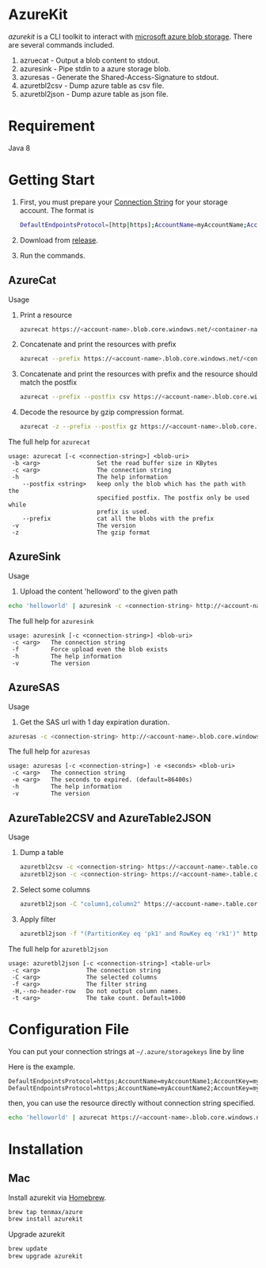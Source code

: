 # AzureKit
*azurekit* is a CLI toolkit to interact with [microsoft azure blob storage](https://azure.microsoft.com/en-us/documentation/articles/storage-introduction/#blob-storage). There are several commands included.

1. azruecat - Output a blob content to stdout.
2. azuresink - Pipe stdin to a azure storage blob.
3. azuresas - Generate the Shared-Access-Signature to stdout.
4. azuretbl2csv - Dump azure table as csv file.
5. azuretbl2json - Dump azure table as json file.


# Requirement
Java 8

# Getting Start

1. First, you must prepare your [Connection String](https://azure.microsoft.com/en-us/documentation/articles/storage-configure-connection-string/) for your storage account. The format is

	```bash
	DefaultEndpointsProtocol=[http|https];AccountName=myAccountName;AccountKey=myAccountKey
	```

2. Download from [release](https://github.com/tenmax/azurekit/releases).

3. Run the commands.

## AzureCat

Usage

1. Print a resource

	```bash
	azurecat https://<account-name>.blob.core.windows.net/<container-name>/<blob-path>
	```

2. Concatenate and print the resources with prefix

	```bash
	azurecat --prefix https://<account-name>.blob.core.windows.net/<container-name>/<blob-prefix>
	```
3. Concatenate and print the resources with prefix and the resource should match the postfix

	```bash
	azurecat --prefix --postfix csv https://<account-name>.blob.core.windows.net/<container-name>/<blob-prefix>
	```

4. Decode the resource by gzip compression format.

	```bash
	azurecat -z --prefix --postfix gz https://<account-name>.blob.core.windows.net/<container-name>/<blob-prefix>
	```

The full help for `azurecat`

```
usage: azurecat [-c <connection-string>] <blob-uri>
 -b <arg>                Set the read buffer size in KBytes
 -c <arg>                The connection string
 -h                      The help information
    --postfix <string>   keep only the blob which has the path with the
                         specified postfix. The postfix only be used while
                         prefix is used.
    --prefix             cat all the blobs with the prefix
 -v                      The version
 -z                      The gzip format
```


## AzureSink

Usage

1. Upload the content 'helloword' to the given path

```bash
echo 'helloworld' | azuresink -c <connection-string> http://<account-name>.blob.core.windows.net/<container-name>/<blob-path>
```

The full help for `azuresink`

```
usage: azuresink [-c <connection-string>] <blob-uri>
 -c <arg>   The connection string
 -f         Force upload even the blob exists
 -h         The help information
 -v         The version
```


## AzureSAS

Usage

1. Get the SAS url with 1 day expiration duration.

```bash
azuresas -c <connection-string> http://<account-name>.blob.core.windows.net/<container-name>/<blob-path>
```

The full help for `azuresas`

```
usage: azuresas [-c <connection-string>] -e <seconds> <blob-uri>
 -c <arg>   The connection string
 -e <arg>   The seconds to expired. (default=86400s)
 -h         The help information
 -v         The version
```

## AzureTable2CSV and AzureTable2JSON

Usage

1. Dump a table

	```bash
	azuretbl2csv -c <connection-string> https://<account-name>.table.core.windows.net/<table-name>
	azuretbl2json -c <connection-string> https://<account-name>.table.core.windows.net/<table-name>
	```

2. Select some columns

	```bash
	azuretbl2json -C "column1,column2" https://<account-name>.table.core.windows.net/<table-name>
	```
3. Apply filter

	```bash
	azuretbl2json -f "(PartitionKey eq 'pk1' and RowKey eq 'rk1')" https://<account-name>.table.core.windows.net/<table-name>
	```

The full help for `azuretbl2json` 

```
usage: azuretbl2json [-c <connection-string>] <table-url>
 -c <arg>             The connection string
 -C <arg>             The selected columns
 -f <arg>             The filter string
 -H,--no-header-row   Do not output column names.
 -t <arg>             The take count. Default=1000
```


# Configuration File

You can put your connection strings at `~/.azure/storagekeys` line by line

Here is the example.

```
DefaultEndpointsProtocol=https;AccountName=myAccountName1;AccountKey=myAccountKey1
DefaultEndpointsProtocol=https;AccountName=myAccountName2;AccountKey=myAccountKey2
```

then, you can use the resource directly without connection string specified.

```bash
echo 'helloworld' | azurecat https://<account-name>.blob.core.windows.net/<container-name>/<blob-path>
```

# Installation

## Mac

Install azurekit via [Homebrew](http://brew.sh/).

```bash
brew tap tenmax/azure
brew install azurekit
```

Upgrade azurekit

```bash
brew update
brew upgrade azurekit
```
